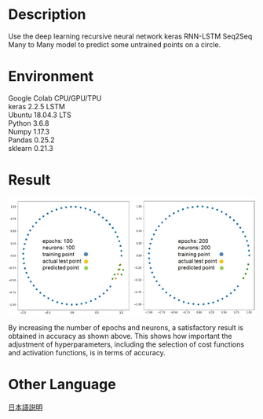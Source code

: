 # Description
 Use the deep learning recursive neural network keras RNN-LSTM Seq2Seq Many to Many model to predict some untrained points on a circle.

# Environment
Google Colab CPU/GPU/TPU<br>
keras 2.2.5 LSTM<br>
Ubuntu 18.04.3 LTS<br>
Python 3.6.8<br>
Numpy 1.17.3<br>
Pandas 0.25.2<br>
sklearn 0.21.3

# Result
![alt text](https://github.com/soarbear/lstm_seq2seq_model_prediction/blob/master/lstm_seq2seq_model_prediction.jpg)

By increasing the number of epochs and neurons, a satisfactory result is obtained in accuracy as shown above. This shows how important the adjustment of hyperparameters, including the selection of cost functions and activation functions, is in terms of accuracy.

# Other Language
<a href="https://memo.soarcloud.com/lstm-seq2seq%e3%83%a2%e3%83%87%e3%83%ab%e5%ae%9f%e8%a3%85/">日本語説明</a>
